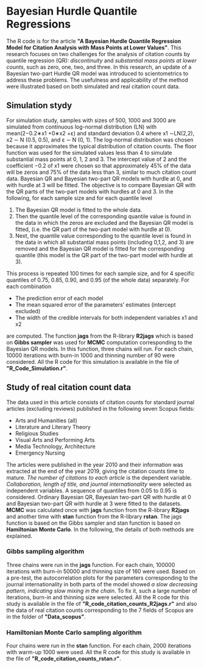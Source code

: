 # Bayesian Hurdle Quantile Regressions

The R code is for the article **"A Bayesian Hurdle Quantile Regression Model for Citation Analysis with Mass Points at Lower Values"**. This research focuses on two challenges for the analysis of citation counts by quantile regression (QR): _discontinuity_ and _substantial mass points at lower counts_, such as zero, one, two, and three. In this research, an update of a Bayesian two-part Hurdle QR model was introduced to scientometrics to address these problems. The usefulness and applicability of the method were illustrated based on both simulated and real citation count data.

## Simulation stydy
For simulation study, samples with sizes of 500, 1000 and 3000 are simulated from continuous log-normal distribution (LN) with mean(2−0.2∗x1 +0∗x2 +ε) and standard deviation 0.4 where x1 ∼LN(2,2), x2 ∼ N (0.5, 0.5), and ε ∼ N (0, 1). The log-normal distribution was chosen because it approximates the typical distribution of citation counts. The floor function was used for the simulated values less than 4 to simulate substantial mass points at 0, 1, 2 and 3. The intercept value of 2 and the coefficient −0.2 of x1 were chosen so that approximately 45% of the data will be zeros and 75% of the data less than 3, similar to much citation count data. Bayesian QR and Bayesian two-part QR models with hurdle at 0, and with hurdle at 3 will be fitted. The objective is to compare Bayesian QR with the QR parts of the two-part models with hurdles at 0 and 3. In the following, for each sample size and for each quantile level

 1. The Bayesian QR model is fitted to the whole data. 
 2. Then the quantile level of the corresponding quantile value is found in the data in which the zeros are excluded and the Bayesian QR model is fitted, (i.e. the QR part of the two-part model with hurdle at 0).
 3.  Next, the quantile value corresponding to the quantile level is found in the data in which all substantial mass points (including 0,1,2, and 3) are removed and the Bayesian QR model is fitted for the corresponding quantile (this model is the QR part of the two-part model with hurdle at 3). 
 
 This process is repeated 100 times for each sample size, and for 4 specific quantiles of 0.75, 0.85, 0.90, and 0.95 (of the whole data) separately. For each combination
- The prediction error of each model
- The mean squared error of the parameters’ estimates (intercept excluded)
- The width of the credible intervals for both independent variables x1 and x2
  
 are computed. The function **jags** from the R-library **R2jags** which is based on **Gibbs sampler** was used for **MCMC** computation corresponding to the Bayesian QR models. In this function, three chains will run. For each chain, 10000 iterations with burn-in 1000 and thinning number of 90 were considered. All the R code for this simulation is available in the file of **"R_Code_Simulation.r"**.

## Study of real citation count data
The data used in this article consists of citation counts for standard journal articles (excluding reviews) published in the following seven Scopus fields: 

- Arts and Humanities (all)
- Literature and Literary Theory
-  Religious Studies
-  Visual Arts and Performing Arts
-  Media Technology, Architecture
-  Emergency Nursing

The articles were published in the year 2010 and their information was extracted at the end of the year 2019, giving the citation counts time to mature. _The number of citations to each article_ is the dependent variable. _Collaboration, length of title, and journal internationality_ were selected as independent variables. A sequence of quantiles from 0.05 to 0.95 is considered. Ordinary Bayesian QR, Bayesian two-part QR with hurdle at 0 and Bayesian two-part QR with hurdle at 3 were fitted to the datasets. **MCMC** was calculated once with **jags** function from the R-library **R2jags** and another time with **stan** function from the R-library **rstan**. The jags function is based on the Gibbs sampler and stan function is based on **Hamiltonian Monte Carlo**. In the following, the details of both methods are explained. 

### Gibbs sampling algorithm

Three chains were run in the **jags** function. For each chain, 100000 iterations with burn-in 50000 and thinning size of 160 were used. Based on a pre-test, the autocorrelation plots for the parameters corresponding to the journal internationality in both parts of the model showed _a slow decreasing pattern, indicating slow mixing in the chain_. To fix it, such a large number of iterations, burn-in and thinning size were selected. All the R code for this study is available in the file of **"R_code_citation_counts_R2jags.r"** and also the data of real citation counts corresponding to the 7 fields of Scopus are in the folder of **"Data_scopus"**.



### Hamiltonian Monte Carlo sampling algorithm

Four chains were run in the **stan** function. For each chain, 2000 iterations with warm-up 1000 were used. All the R code for this study is available in the file of **"R_code_citation_counts_rstan.r"**.









